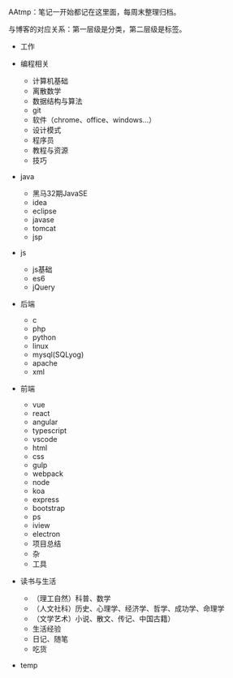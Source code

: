 
AAtmp：笔记一开始都记在这里面，每周末整理归档。

与博客的对应关系：第一层级是分类，第二层级是标签。

- 工作

- 编程相关
    * 计算机基础
    * 离散数学
    * 数据结构与算法
    * git
    * 软件（chrome、office、windows...）
    * 设计模式
    * 程序员
    * 教程与资源
    * 技巧
- java
    * 黑马32期JavaSE
    * idea
    * eclipse
    * javase
    * tomcat
    * jsp
- js
    * js基础
    * es6
    * jQuery
- 后端
    * c
    * php
    * python
    * linux
    * mysql(SQLyog)
    * apache
    * xml
- 前端
    * vue
    * react
    * angular
    * typescript
    * vscode
    * html
    * css
    * gulp
    * webpack
    * node
    * koa
    * express
    * bootstrap
    * ps
    * iview
    * electron
    * 项目总结
    * 杂
    * 工具
- 读书与生活
    * （理工自然）科普、数学
    * （人文社科）历史、心理学、经济学、哲学、成功学、命理学
    * （文学艺术）小说、散文、传记、中国古籍）
    * 生活经验
    * 日记、随笔
    * 吃货
- temp